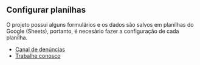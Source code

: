 ## Configurar planílhas

O projeto possui alguns formulários e os dados são salvos em planílhas do Google (Sheets), portanto, é necesário fazer a configuração de cada planílha.

- [Canal de denúncias](./docs/sheets/report.md)
- [Trabalhe conosco](./docs/sheets/work-with-us.md)
